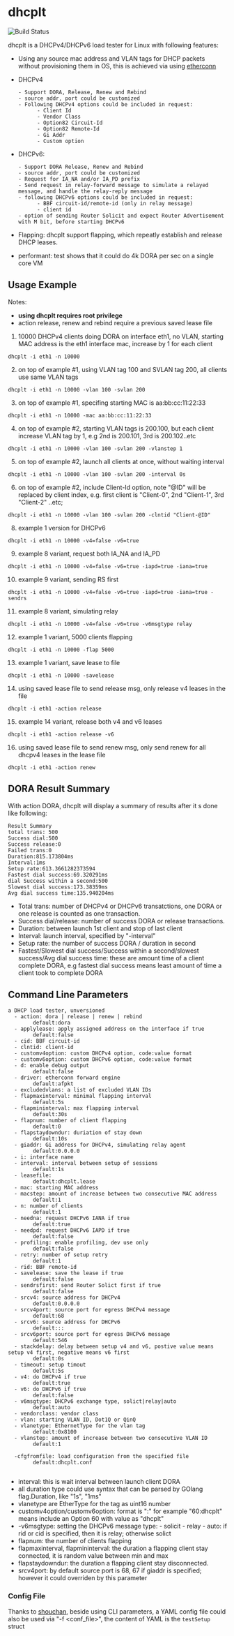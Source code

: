 # dhcplt
![Build Status](https://github.com/hujun-open/dhcplt/actions/workflows/main.yml/badge.svg)

dhcplt is a DHCPv4/DHCPv6 load tester for Linux with following features: 

- Using any source mac address and VLAN tags for DHCP packets without provisioning them in OS, this is achieved via using [etherconn](https://github.com/hujun-open/etherconn)

- DHCPv4

      - Support DORA, Release, Renew and Rebind
      - source addr, port could be customized
      - Following DHCPv4 options could be included in request:
            - Client Id
            - Vendor Class
            - Option82 Circuit-Id
            - Option82 Remote-Id
            - Gi Addr
            - Custom option
- DHCPv6:

      - Support DORA Release, Renew and Rebind
      - source addr, port could be customized
      - Request for IA_NA and/or IA_PD prefix
      - Send request in relay-forward message to simulate a relayed message, and handle the relay-reply message
      - following DHCPv6 options could be included in request:
            - BBF circuit-id/remote-id (only in relay message)
            - client id 
      - option of sending Router Solicit and expect Router Advertisement with M bit, before starting DHCPv6 

- Flapping: dhcplt support flapping, which repeatly establish and release DHCP leases. 
- performant: test shows that it could do 4k DORA per sec on a single core VM

## Usage Example
Notes: 

- **using dhcplt requires root privilege**
- action release, renew and rebind require a previous saved lease file



1. 10000 DHCPv4 clients doing DORA on interface eth1, no VLAN, starting MAC address is the eth1 interface mac, increase by 1 for each client
```
dhcplt -i eth1 -n 10000
```
2. on top of example #1, using VLAN tag 100 and SVLAN tag 200, all clients use same VLAN tags
```
dhcplt -i eth1 -n 10000 -vlan 100 -svlan 200
```
3. on top of example #1, specifing starting MAC is aa:bb:cc:11:22:33
```
dhcplt -i eth1 -n 10000 -mac aa:bb:cc:11:22:33
```
4. on top of example #2, starting VLAN tags is 200.100, but each client increase VLAN tag by 1, e.g 2nd is 200.101, 3rd is 200.102..etc
```
dhcplt -i eth1 -n 10000 -vlan 100 -svlan 200 -vlanstep 1
```
5. on top of example #2, launch all clients at once, without waiting interval
```
dhcplt -i eth1 -n 10000 -vlan 100 -svlan 200 -interval 0s
```
6. on top of example #2, include Client-Id option, note "@ID" will be replaced by client index, e.g. first client is "Client-0", 2nd "Client-1", 3rd "Client-2" ..etc;
```
dhcplt -i eth1 -n 10000 -vlan 100 -svlan 200 -clntid "Client-@ID"
```

8. example 1 version for DHCPv6
```
dhcplt -i eth1 -n 10000 -v4=false -v6=true
```

9. example 8 variant, request both IA_NA and IA_PD
```
dhcplt -i eth1 -n 10000 -v4=false -v6=true -iapd=true -iana=true
```

10. example 9 variant, sending RS first
```
dhcplt -i eth1 -n 10000 -v4=false -v6=true -iapd=true -iana=true -sendrs
```

11. example 8 variant, simulating relay
```
dhcplt -i eth1 -n 10000 -v4=false -v6=true -v6msgtype relay
```

12. example 1 variant, 5000 clients flapping
```
dhcplt -i eth1 -n 10000 -flap 5000 
```

13. example 1 variant, save lease to file
```
dhcplt -i eth1 -n 10000 -savelease
```

14. using saved lease file to send release msg, only release v4 leases in the file
```
dhcplt -i eth1 -action release
```

15. example 14 variant, release both v4 and v6 leases
```
dhcplt -i eth1 -action release -v6
```

16. using saved lease file to send renew msg, only send renew for all dhcpv4 leases in the lease file
```
dhcplt -i eth1 -action renew 
```

## DORA Result Summary
With action DORA, dhcplt will display a summary of results after it s done like following:
```
Result Summary
total trans: 500
Success dial:500
Success release:0
Failed trans:0
Duration:815.173804ms
Interval:1ms
Setup rate:613.3661282373594
Fastest dial success:69.320291ms
dial Success within a second:500
Slowest dial success:173.38359ms
Avg dial success time:135.940204ms
```
- Total trans: number of DHCPv4 or DHCPv6 transatctions, one DORA or one release is counted as one transaction.
- Success dial/release: number of success DORA or release transactions.
- Duration: between launch 1st client and stop of last client
- Interval: launch interval, specified by "-interval"
- Setup rate: the number of success DORA / duration in second
- Fastest/Slowest dial success/Success within a second/slowest success/Avg dial success time: these are amount time of a client complete DORA, e.g fastest dial success means least amount of time a client took to complete DORA

## Command Line Parameters

```
a DHCP load tester, unversioned
  - action: dora | release | renew | rebind
        default:dora
  - applylease: apply assigned address on the interface if true
        default:false
  - cid: BBF circuit-id
  - clntid: client-id
  - customv4option: custom DHCPv4 option, code:value format
  - customv6option: custom DHCPv6 option, code:value format
  - d: enable debug output
        default:false
  - driver: etherconn forward engine
        default:afpkt
  - excludedvlans: a list of excluded VLAN IDs
  - flapmaxinterval: minimal flapping interval
        default:5s
  - flapmininterval: max flapping interval
        default:30s
  - flapnum: number of client flapping
        default:0
  - flapstaydowndur: duriation of stay down
        default:10s
  - giaddr: Gi address for DHCPv4, simulating relay agent
        default:0.0.0.0
  - i: interface name
  - interval: interval between setup of sessions
        default:1s
  - leasefile: 
        default:dhcplt.lease
  - mac: starting MAC address
  - macstep: amount of increase between two consecutive MAC address
        default:1
  - n: number of clients
        default:1
  - needna: request DHCPv6 IANA if true
        default:true
  - needpd: request DHCPv6 IAPD if true
        default:false
  - profiling: enable profiling, dev use only
        default:false
  - retry: number of setup retry
        default:1
  - rid: BBF remote-id
  - savelease: save the lease if true
        default:false
  - sendrsfirst: send Router Solict first if true
        default:false
  - srcv4: source address for DHCPv4
        default:0.0.0.0
  - srcv4port: source port for egress DHCPv4 message
        default:68
  - srcv6: source address for DHCPv6
        default:::
  - srcv6port: source port for egress DHCPv6 message
        default:546
  - stackdelay: delay between setup v4 and v6, postive value means setup v4 first, negative means v6 first
        default:0s
  - timeout: setup timout
        default:5s
  - v4: do DHCPv4 if true
        default:true
  - v6: do DHCPv6 if true
        default:false
  - v6msgtype: DHCPv6 exchange type, solict|relay|auto
        default:auto
  - vendorclass: vendor class
  - vlan: starting VLAN ID, Dot1Q or QinQ
  - vlanetype: EthernetType for the vlan tag
        default:0x8100
  - vlanstep: amount of increase between two consecutive VLAN ID
        default:1

  -cfgfromfile: load configuration from the specified file
        default:dhcplt.conf
        
```
- interval: this is wait interval between launch client DORA
- all duration type could use syntax that can be parsed by GOlang flag.Duration, like "1s", "1ms"
- vlanetype are EtherType for the tag as uint16 number
- customv4option/customv6option: format is "<option-id>:<value>" for example "60:dhcplt" means include an Option 60 with value as "dhcplt"
- -v6msgtype: setting the DHCPv6 message type:
      - solicit
      - relay
      - auto: if rid or cid is specified, then it is relay; otherwise solict
- flapnum: the number of clients flapping
- flapmaxinterval, flapmininterval: the duration a flapping client stay connected, it is random value between min and max
- flapstaydowndur: the duration a flapping client stay disconnected. 
- srcv4port: by default source port is 68, 67 if giaddr is specified; however it could overriden by this parameter


### Config File
Thanks to [shouchan](https://github.com/hujun-open/shouchan), beside using CLI parameters, a YAML config file could also be used via "-f <conf_file>", the content of YAML is the `testSetup` struct 
